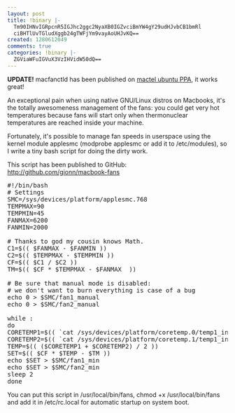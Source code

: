 ```yaml
---
layout: post
title: !binary |-
  Tm90IHNvIGRpcnR5IGJhc2ggc2NyaXB0IGZvciBmYW4gY29udHJvbCB1bmRl
  ciBHTlUvTGludXggb24gTWFjYm9vayAoUHJvKQ==
created: 1280612049
comments: true
categories: !binary |-
  ZGViaWFuIGVuX3VzIHVidW50dQ==
---
```

<strong>UPDATE!</strong>
macfanctld has been published on <a href="https://launchpad.net/~mactel-support/+archive/ppa">mactel ubuntu PPA</a>, it works great!

An exceptional pain when using native GNU/Linux distros on Macbooks, it's the totally awesomeness management of the fans: you could get very hot temperatures because fans will start only when thermonuclear temperatures are reached inside your machine.

Fortunately, it's possible to manage fan speeds in userspace using the kernel module applesmc (modprobe applesmc or add it to /etc/modules), so I write a tiny bash script for doing the dirty work.

This script has been published to GitHub: <a href="http://github.com/gionn/macbook-fans">http://github.com/gionn/macbook-fans</a>

<pre lang="bash">
#!/bin/bash
# Settings
SMC=/sys/devices/platform/applesmc.768
TEMPMAX=90
TEMPMIN=45
FANMAX=6200
FANMIN=2000

# Thanks to god my cousin knows Math.
C1=$(( $FANMAX - $FANMIN ))
C2=$(( $TEMPMAX - $TEMPMIN ))
CF=$(( $C1 / $C2 ))
TM=$(( $CF * $TEMPMAX - $FANMAX  ))

# Be sure that manual mode is disabled:
# we don't want to burn everything is case of a bug
echo 0 > $SMC/fan1_manual
echo 0 > $SMC/fan2_manual

while :
do
CORETEMP1=$(( `cat /sys/devices/platform/coretemp.0/temp1_input` / 1000 ))
CORETEMP2=$(( `cat /sys/devices/platform/coretemp.1/temp1_input` / 1000 ))
TEMP=$(( ($CORETEMP1 + $CORETEMP2) / 2 ))
SET=$(( $CF * $TEMP - $TM ))
echo $SET > $SMC/fan1_min
echo $SET > $SMC/fan2_min
sleep 2
done
</pre>

You can put this script in /usr/local/bin/fans, chmod +x /usr/local/bin/fans and add it in /etc/rc.local for automatic startup on system boot.
